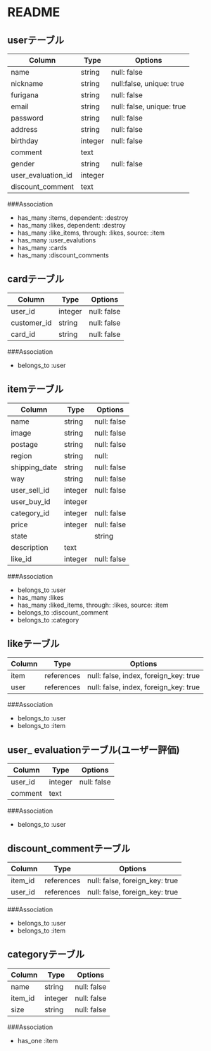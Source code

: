 # README


## userテーブル
|Column|Type|Options|
|------|----|-------|
|name|string|null: false|
|nickname|string|null:false, unique: true|
|furigana|string|null: false|
|email|string|null: false, unique: true|
|password|string|null: false|
|address|string|null: false|
|birthday|integer|null: false|
|comment|text|
|gender|string|null: false|
|user_evaluation_id|integer|
|discount_comment|text|

###Association
- has_many :items, dependent: :destroy
- has_many :likes, dependent: :destroy
- has_many :like_items, through: :likes, source: :item
- has_many :user_evalutions
- has_many :cards
- has_many :discount_comments

## cardテーブル
|Column|Type|Options|
|------|----|-------|
|user_id|integer|null: false|
|customer_id|string|null: false|
|card_id|string|null: false|

###Association
- belongs_to :user

## itemテーブル
|Column|Type|Options|
|------|----|-------|
|name|string|null: false|
|image|string|null: false|
|postage|string|null: false|
|region|string|null:|false|
|shipping_date|string|null: false|
|way|string|null: false|
|user_sell_id|integer|null: false|
|user_buy_id|integer|
|category_id|integer|null: false|
|price|integer|null: false|   
|state||string|null: false|
|description|text|
|like_id|integer|null: false|

###Association
- belongs_to :user
- has_many :likes
- has_many :liked_items, through: :likes, source: :item
- belongs_to :discount_comment
- belongs_to :category

## likeテーブル
|Column|Type|Options|
|------|----|-------|
|item|references|null: false, index, foreign_key: true|
|user|references|null: false, index, foreign_key: true|

###Association
- belongs_to :user
- belongs_to :item


## user_ evaluationテーブル(ユーザー評価)
|Column|Type|Options|
|------|----|-------|
|user_id|integer|null: false|
|comment|text|

###Association
- belongs_to :user

## discount_commentテーブル
|Column|Type|Options|
|------|----|-------|
|item_id|references|null: false,  foreign_key: true|
|user_id|references|null: false,  foreign_key: true|
###Association
- belongs_to :user
- belongs_to :item

## categoryテーブル
|Column|Type|Options|
|------|----|-------|
|name|string|null: false|
|item_id|integer|null: false|
|size|string|null: false|

###Association
- has_one :item